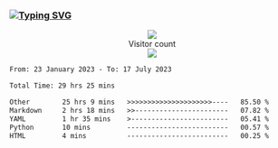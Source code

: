 ### <a href="https://git.io/typing-svg"><img src="https://readme-typing-svg.herokuapp.com?font=Fira+Code&pause=1000&width=435&lines=+Hi+%F0%9F%91%8B+There+is+Chenghow" alt="Typing SVG" /></a>
<p align="center"> 
  <img src="https://github-readme-stats.vercel.app/api?username=chenghow&show_icons=true"><br>
  Visitor count<br>
  <img src="https://profile-counter.glitch.me/chenghow/count.svg">
</p>

<!--START_SECTION:waka-->

```txt
From: 23 January 2023 - To: 17 July 2023

Total Time: 29 hrs 25 mins

Other        25 hrs 9 mins   >>>>>>>>>>>>>>>>>>>>>----   85.50 %
Markdown     2 hrs 18 mins   >>-----------------------   07.82 %
YAML         1 hr 35 mins    >------------------------   05.41 %
Python       10 mins         -------------------------   00.57 %
HTML         4 mins          -------------------------   00.25 %
```

<!--END_SECTION:waka-->
